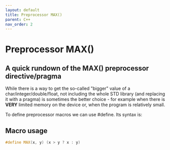 ```yaml
---
layout: default
title: Preprocessor MAX()
parent: C++
nav_order: 2
---
```


# Preprocessor MAX()

## A quick rundown of the MAX() preprocessor directive/pragma

While there is a way to get the so-called "bigger" value of a char/integer/double/float, not including the whole STD library (and replacing it with a pragma) is sometimes the better choice - for example when there is **VERY** limited memory on the device or, when the program is relatively small. 

To define preprocessor macros we can use #define. Its syntax is:

## Macro usage
```cpp
#define MAX(x, y) (x > y ? x : y)
```